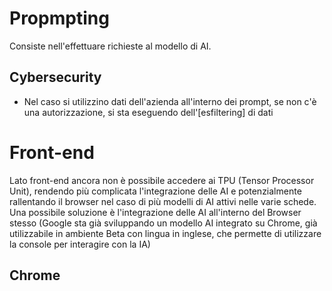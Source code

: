 # Propmpting
Consiste nell'effettuare richieste al modello di AI. 

## Cybersecurity
- Nel caso si utilizzino dati dell'azienda all'interno dei prompt, se non c'è una autorizzazione, si sta eseguendo dell'[esfiltering] di dati

# Front-end
Lato front-end ancora non è possibile accedere ai TPU (Tensor Processor Unit), rendendo più complicata l'integrazione delle AI e potenzialmente rallentando il browser nel caso di più modelli di AI attivi nelle varie schede.
Una possibile soluzione è l'integrazione delle AI all'interno del Browser stesso (Google sta già sviluppando un modello AI integrato su Chrome, già utilizzabile in ambiente Beta con lingua in inglese, che permette di utilizzare la console per interagire con la IA)
## Chrome
